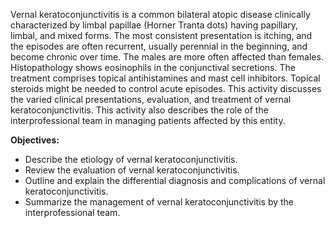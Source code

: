 Vernal keratoconjunctivitis is a common bilateral atopic disease clinically characterized by limbal papillae (Horner Tranta dots) having papillary, limbal, and mixed forms. The most consistent presentation is itching, and the episodes are often recurrent, usually perennial in the beginning, and become chronic over time. The males are more often affected than females. Histopathology shows eosinophils in the conjunctival secretions. The treatment comprises topical antihistamines and mast cell inhibitors. Topical steroids might be needed to control acute episodes. This activity discusses the varied clinical presentations, evaluation, and treatment of vernal keratoconjunctivitis. This activity also describes the role of the interprofessional team in managing patients affected by this entity.

**Objectives:**
- Describe the etiology of vernal keratoconjunctivitis.
- Review the evaluation of vernal keratoconjunctivitis.
- Outline and explain the differential diagnosis and complications of vernal keratoconjunctivitis.
- Summarize the management of vernal keratoconjunctivitis by the interprofessional team.